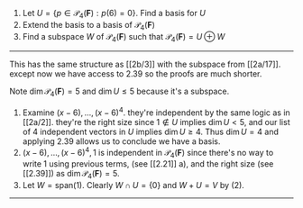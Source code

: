1. Let $U = \{p \in \mathcal P_4(\mathbf F) : p(6) = 0\}$. Find a basis for $U$
2. Extend the basis to a basis of $\mathcal P_4(\mathbf F)$
3. Find a subspace $W$ of $\mathcal P_4(\mathbf F)$ such that $\mathcal P_4(\mathbf F) = U \oplus W$

---

This has the same structure as [[2b/3]] with the subspace from [[2a/17]]. except now we have access to 2.39 so the proofs are much shorter.

Note $\dim \mathcal P_4(\mathbf F) = 5$ and  $\dim U \le 5$ because it's a subspace.

1. Examine $(x-6),\dots,(x-6)^4$. they're independent by the same logic as in [[2a/2]]. they're the right size since $1 \notin U$ implies $\dim U < 5$, and our list of 4 independent vectors in $U$ implies $\dim U \ge 4$. Thus $\dim U = 4$ and applying 2.39 allows us to conclude we have a basis.
2. $(x-6),\dots,(x-6)^4,1$ is independent in $\mathcal P_4(\mathbf F)$  since there's no way to write $1$ using previous terms, (see [[2.21]] a), and the right size (see [[2.39]]) as $\dim \mathcal P_4(\mathbf F) = 5$.
3. Let $W = \text{span}(1)$. Clearly $W \cap U = \{0\}$ and $W+U = V$ by (2).

---
